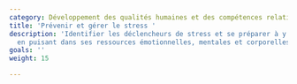 ```yaml
---
category: Développement des qualités humaines et des compétences relationnelles
title: 'Prévenir et gérer le stress '
description: 'Identifier les déclencheurs de stress et se préparer à y faire face
  en puisant dans ses ressources émotionnelles, mentales et corporelles. '
goals: ''
weight: 15

---
```

